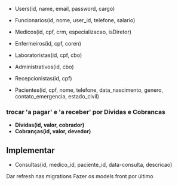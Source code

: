 * Users(id, name, email, password, cargo)
* Funcionarios(id, nome, user_id, telefone, salario)

* Medicos(id, cpf, crm, especializacao, isDiretor)
* Enfermeiros(id, cpf, coren)
* Laboratoristas(id, cpf, cbo)
* Administrativos(id, cbo)
* Recepcionistas(id, cpf)

* Pacientes(id, cpf, nome, telefone, data_nascimento, genero, contato_emergencia, estado_civil)

### trocar 'a pagar' e 'a receber' por  Dividas e Cobrancas
* **Dividas(id, valor, cobrador)**
* **Cobranças(id, valor, devedor)**

## Implementar
* Consultas(id, medico_id, paciente_id, data-consulta, descricao)
 

 Dar refresh nas migrations
 Fazer os models
 front por último